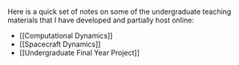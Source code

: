 Here is a quick set of notes on some of the undergraduate teaching materials that I have developed and partially host online:
- [[Computational Dynamics]]
- [[Spacecraft Dynamics]]
- [[Undergraduate Final Year Project]]